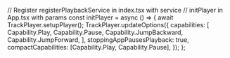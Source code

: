 // Register registerPlaybackService in index.tsx with service
// initPlayer in App.tsx with params
const initPlayer = async () => {
    await TrackPlayer.setupPlayer();
    TrackPlayer.updateOptions({
      capabilities: [
        Capability.Play,
        Capability.Pause,
        Capability.JumpBackward,
        Capability.JumpForward,
      ],
      stoppingAppPausesPlayback: true,
      compactCapabilities: [Capability.Play, Capability.Pause],
    });
  };